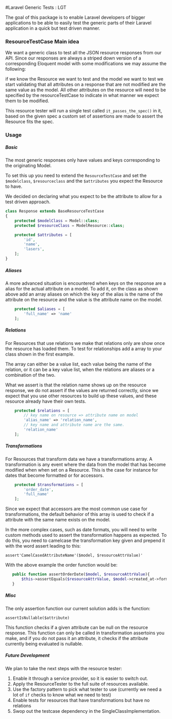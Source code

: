 #Laravel Generic Tests : LGT

The goal of this package is to enable Laravel developers of bigger applications to be 
able to easily test the generic parts of their Laravel application in a quick but 
test driven manner. 

### ResourceTestCase Main idea
 
We want a generic class to test all the JSON resource responses 
from our API. Since our responses are always a striped down
version of a corresponding Eloquent model with some modifications
we may assume the following:  

if we know the Resource we want to test and the 
model we want to test we start validating that all attributes
on a response that are not modified are the same value as the 
model. All other attributes on the resource will need to be 
specified by the resourceTestCase to indicate in what manner we
expect them to be modified. 

This resource tester will run a single test called `it_passes_the_spec()`
in it, based on the given spec a custom set of assertions are made 
to assert the Resource fits the spec. 

### Usage

##### Basic
The most generic responses only have values and keys corresponding
to the originating Model. 

To set this up you need to extend the `ResourceTestCase` and 
set the `$modelclass`, `$resourceclass` and the `$attributes` you 
expect the Resource to have. 

We decided on declaring what you expect to be the attribute
to allow for a test driven approach.


```php
class Response extends BaseResourceTestCase
{
    protected $modelClass = Model::class;
    protected $resourceClass = ModelResource::class;

    protected $attributes = [
        'id',
        'name',
        'lasers',
    ];
}
```

##### Aliases
A more advanced situation is encountered when keys on the 
response are a alias for the actual attribute on a model. To add it, on the class as shown above add 
an array aliases on which the key of the alias is the name of the attribute on the resource and the 
value is the attribute name on the model.

```php
    protected $aliases = [
        'full_name' => 'name'
    ];

```

##### Relations

For Resources that use relations we make that relations only are show
once the resource has loaded them. To test for relationships add a array
to your class shown in the first example. 

The array can either be a value list, each value being the name of the  relation, 
or it can be a key value list, when the relations are aliases or a combination
of the two. 

What we assert is that the relation name shows up on the resource response, we
do not assert if the values are returned correctly, since we expect that you 
use other resources to build up these values, and these resource already have 
their own tests. 

```php
    protected $relations = [
        // key name on resource => attribute name on model 
        'alias_name' => 'relation_name',
        // key name and attribute name are the same. 
        'relation_name'
    ];
```

##### Transformations

For Resources that transform data we have a transformations array. 
A transformation is any event where the data from the model that has
become modified when when set on a Resource. This is the case for 
instance for dates that become formatted or for accessors.   

```php
    protected $transformations = [
        'order_date',
        'full_name'
    ];
```
Since we expect that accessors are the most common use case for transformations, 
the default behavior of this array is used to check if a attribute with the same
name exists on the model.  

In the more complex cases, such as date formats, you will need to write
custom methods used to assert the transformation happens as expected. 
To do this, you need to camelcase the transformation key given 
and prepend it with the word assert leading to this: 

 `assert'CamelCasedAttributeName'($model, $resourceAttrValue)'`
 
 With the above example the order function would be: 

 ```php
    public function assertOrderDate($model, $resourceAttrValue){
        $this->assertEquals($resourceAttrValue, $model->created_at->format('Y-d-m h:m:s');
    }
 ```
##### Misc 

The only assertion function our current solution adds is the function: 

`assertIsNullable($attribute)`

This function checks if a given attribute can be null on the resource 
response. This function can only be called in transformation assertoins you make,
and if you do not pass it an attribute, it checks if the attribute 
currently being evaluated is nullable. 


##### Future Development
We plan to take the next steps with the resource tester:   
  
1. Enable it through a service provider, so it is easier to switch out. 
2. Apply the ResourceTester to the full suite of resources available. 
3. Use the factory pattern to pick what tester to use 
(currently we need a lot of `if` checks to know what we need to test)
4. Enable tests for resources that have transformations but have no relations 
5. Swop out the testcase dependency in the SingleClassImplementation. 

